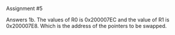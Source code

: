 Assignment #5

Answers
1b.  The values of R0 is 0x200007EC and the value of R1 is 0x200007E8.  Which is the address of the pointers to be swapped.
